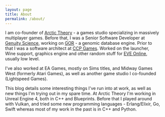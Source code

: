 ```yaml
---
layout: page
title: About
permalink: /about/
---
```


I am co-founder of [Arctic Theory](https://arctictheory.com) - a games studio specializing in 
massively multiplayer games.
Before that, I was a Senior Software Developer at [Genuity Science](https://genuitysci.com/), 
working on [GOR](https://github.com/gorpipe/gor) - a genomic 
database engine. Prior to that I was a software architect at [CCP Games](https://www.ccpgames.com/). 
Worked on the launcher, Wine support, graphics engine and other random stuff for 
[EVE Online](https://www.eveonline.com/), usually low level.

I've also worked at EA Games, mostly on Sims titles, and Midway Games West (formerly Atari Games),
as well as another game studio I co-founded (Lightspeed Games).

This blog details some interesting things I've run into at work, as well as new things I'm trying out 
in my spare time. At Arctic Theory I'm working in Unreal Engine 4, both in C++ and Blueprints. 
Before that I played around with Vulkan, and tried some new programming languages - Erlang/Elixir, Go, 
Swift whereas most of my work in the past is in C++ and Python.
